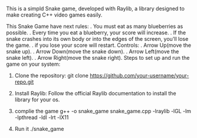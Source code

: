 
This is a simpld Snake game, developed with Raylib, a library designed to make creating C++ video games easily.

This Snake Game have next rules:
. You must eat as many blueberries as possible.
. Every time you eat a blueberry, your score will increase.
. If the snake crashes into its own body or into the edges of the screen, you'll lose the game.
. if you lose your score will restart.
Controls:
. Arrow Up(move the snake up).
. Arrow Down(move the snake down).
. Arrow Left(move the snake left).
. Arrow Right(move the snake right).
Steps to set up and run the game on your system:
1. Clone the repository:
   git clone https://github.com/your-username/your-repo.git
   
3. Install Raylib: Follow the official Raylib documentation to install the library for your os.
   
5. complie the game
   g++ -o snake_game snake_game.cpp -lraylib -lGL -lm -lpthread -ldl -lrt -lX11

7. Run it
   ./snake_game
